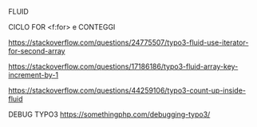 FLUID

CICLO FOR <f:for> e CONTEGGI

https://stackoverflow.com/questions/24775507/typo3-fluid-use-iterator-for-second-array

https://stackoverflow.com/questions/17186186/typo3-fluid-array-key-increment-by-1

https://stackoverflow.com/questions/44259106/typo3-count-up-inside-fluid

DEBUG TYPO3
https://somethingphp.com/debugging-typo3/

